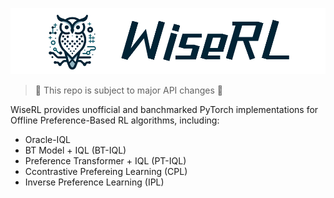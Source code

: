 <p align="center">

<img src="assets/banner.png">

</p>

> 🚧 This repo is subject to major API changes 🚧

WiseRL provides unofficial and banchmarked PyTorch implementations for Offline Preference-Based RL algorithms, including:
- Oracle-IQL
- BT Model + IQL (BT-IQL)
- Preference Transformer + IQL (PT-IQL)
- Ccontrastive Prefereing Learning (CPL)
- Inverse Preference Learning (IPL)
